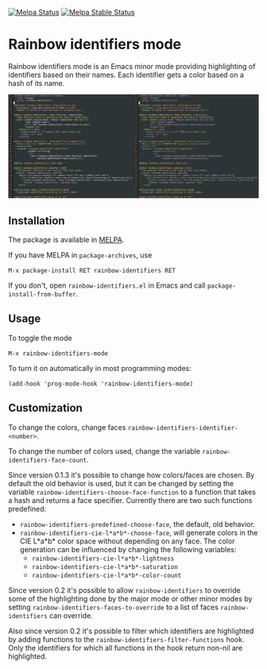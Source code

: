[![Melpa Status](http://melpa.milkbox.net/packages/rainbow-identifiers-badge.svg)](http://melpa.milkbox.net/#/rainbow-identifiers)
[![Melpa Stable Status](http://melpa-stable.milkbox.net/packages/rainbow-identifiers-badge.svg)](http://melpa-stable.milkbox.net/#/rainbow-identifiers)

# Rainbow identifiers mode

Rainbow identifiers mode is an Emacs minor mode providing highlighting of
identifiers based on their names. Each identifier gets a color based on a hash
of its name.

![Screenshot of rainbow identifiers mode on its own code](https://raw.githubusercontent.com/Fanael/rainbow-identifiers/master/rainbow-identifiers.png)

## Installation

The package is available in [MELPA](http://melpa.milkbox.net/).

If you have MELPA in `package-archives`, use

    M-x package-install RET rainbow-identifiers RET

If you don't, open `rainbow-identifiers.el` in Emacs and call
`package-install-from-buffer`.

## Usage

To toggle the mode

    M-x rainbow-identifiers-mode

To turn it on automatically in most programming modes:

    (add-hook 'prog-mode-hook 'rainbow-identifiers-mode)

## Customization

To change the colors, change faces `rainbow-identifiers-identifier-<number>`.

To change the number of colors used, change the variable
`rainbow-identifiers-face-count`.

Since version 0.1.3 it's possible to change how colors/faces are chosen. By
default the old behavior is used, but it can be changed by setting the variable
`rainbow-identifiers-choose-face-function` to a function that takes a hash and
returns a face specifier. Currently there are two such functions predefined:
 * `rainbow-identifiers-predefined-choose-face`, the default, old behavior.
 * `rainbow-identifiers-cie-l*a*b*-choose-face`, will generate colors
   in the CIE L\*a\*b\* color space without depending on any face. The
   color generation can be influenced by changing the following
   variables:
    * `rainbow-identifiers-cie-l*a*b*-lightness`
    * `rainbow-identifiers-cie-l*a*b*-saturation`
    * `rainbow-identifiers-cie-l*a*b*-color-count`

Since version 0.2 it's possible to allow `rainbow-identifiers` to override some
of the highlighting done by the major mode or other minor modes by setting
`rainbow-identifiers-faces-to-override` to a list of faces `rainbow-identifiers`
can override.

Also since version 0.2 it's possible to filter which identifiers are highlighted
by adding functions to the `rainbow-identifiers-filter-functions` hook. Only the
identifiers for which all functions in the hook return non-nil are highlighted.
